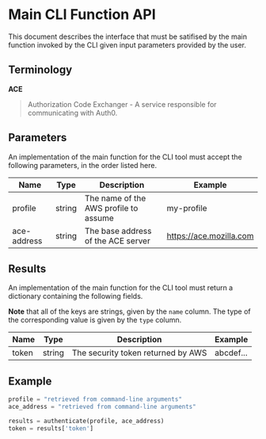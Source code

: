 # Main CLI Function API

This document describes the interface that must be satifised by the
main function invoked by the CLI given input parameters provided by
the user.

## Terminology

**ACE**

> Authorization Code Exchanger - A service responsible for communicating
> with Auth0.

## Parameters

An implementation of the main function for the CLI tool must accept the
following parameters, in the order listed here.

| Name | Type | Description | Example |
| ---- | ---- | ----------- | ------- |
| profile | string | The name of the AWS profile to assume | my-profile |
| ace-address | string | The base address of the ACE server | https://ace.mozilla.com |

## Results

An implementation of the main function for the CLI tool must return a
dictionary containing the following fields.

**Note** that all of the keys are strings, given by the `name` column. The
type of the corresponding value is given by the `type` column.

| Name | Type | Description | Example |
| ---- | ---- | ----------- | ------- |
| token | string | The security token returned by AWS | abcdef... |

## Example

```py
profile = "retrieved from command-line arguments"
ace_address = "retrieved from command-line arguments"

results = authenticate(profile, ace_address)
token = results['token']
```
